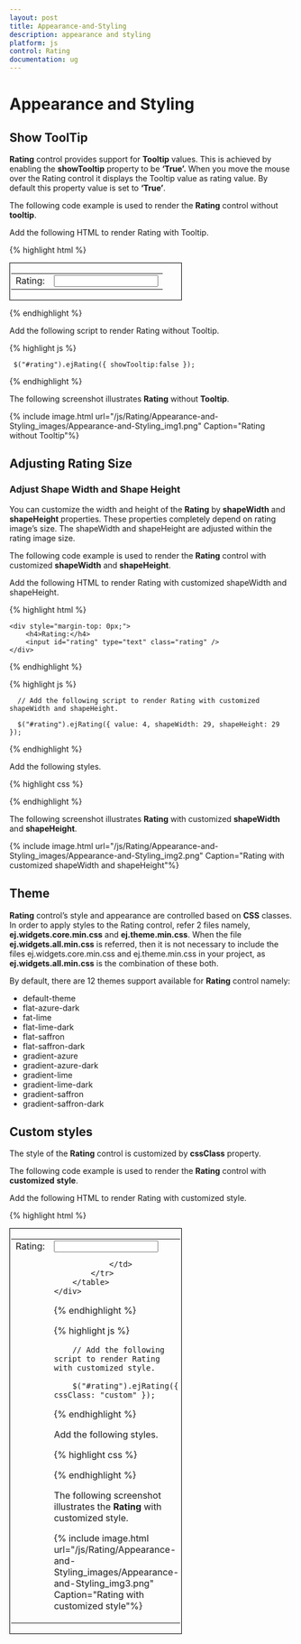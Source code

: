 ```yaml
---
layout: post
title: Appearance-and-Styling
description: appearance and styling
platform: js
control: Rating
documentation: ug
---
```


# Appearance and Styling

## Show ToolTip

**Rating** control provides support for **Tooltip** values. This is achieved by enabling the **showTooltip** property to be **‘True’.** When you move the mouse over the Rating control it displays the Tooltip value as rating value. By default this property value is set to **‘True’**.

The following code example is used to render the **Rating** control without **tooltip**.

 Add the following HTML to render Rating with Tooltip.

{% highlight html %}

   <div id="container" style="border: 1px solid black; width: 300px; padding: 2px">
        <table>
            <tr>
                <td valign="top">Rating:
                </td>
                <td>
                    <input id="rating" type="text" />
                </td>
            </tr>
        </table>
    </div>
    
{% endhighlight %}

 Add the following script to render Rating without Tooltip.

{% highlight js %}

     $("#rating").ejRating({ showTooltip:false });

{% endhighlight %}



The following screenshot illustrates **Rating** without **Tooltip**.

{% include image.html url="/js/Rating/Appearance-and-Styling_images/Appearance-and-Styling_img1.png" Caption="Rating without Tooltip"%}

## Adjusting Rating Size

### Adjust Shape Width and Shape Height

You can customize the width and height of the **Rating** by **shapeWidth** and **shapeHeight** properties. These properties completely depend on rating image’s size. The shapeWidth and shapeHeight are adjusted within the rating image size.

The following code example is used to render the **Rating** control with customized **shapeWidth** and **shapeHeight**.

 Add the following HTML to render Rating with customized shapeWidth and shapeHeight.

{% highlight html %}

    <div style="margin-top: 0px;">
        <h4>Rating:</h4>
        <input id="rating" type="text" class="rating" />
    </div>
 
 {% endhighlight %}
 
{% highlight js %}

      // Add the following script to render Rating with customized shapeWidth and shapeHeight.

      $("#rating").ejRating({ value: 4, shapeWidth: 29, shapeHeight: 29 });  

{% endhighlight %}



 Add the following styles.

{% highlight css %}

<style type="text/css">
    .e-rating
    {
        margin-top: -7px;
    }
    
    .e-rating.e-horizontal .e-shape-list, .e-rating.e-vertical .e-shape-list,
    .e-rating.e-horizontal .e-shape, .e-rating.e-vertical .e-shape, .e-rating.e-horizontal .e-ul,.e-rating.e-vertical .e-ul,.e-rating.e-horizontal .e-reset, .e-rating.e-vertical .e-reset 
    {
        height:28px;width:28px;
        background:url(images/crystal-stars.png) no-repeat;
    }
    .e-rating.e-horizontal .e-reset, .e-rating.e-vertical .e-reset {
        background-position: 0 42px;
        margin-left: 2px;
    }
       .e-rating.e-horizontal .e-shape-list
    {
        background-position: 0 -56px;
    }    
       .e-rating.e-horizontal .e-reset:hover
    {
        background-position: 0 42px;
    }
    .e-rating .e-shape.inactive 
    {
        background-position: 0 -56px;
    }
    .e-rating .e-shape.active {
        background-position: 0 -112px;
    }

    .e-rating .e-shape.selected {
        background-position: 0 -84px;
    }
    .e-tooltip {
        background-color:white;
        border:2px solid #b0c4de;
        color:black
    }    
</style>


{% endhighlight %}



The following screenshot illustrates **Rating** with customized **shapeWidth** and **shapeHeight**.

{% include image.html url="/js/Rating/Appearance-and-Styling_images/Appearance-and-Styling_img2.png" Caption="Rating with customized shapeWidth and shapeHeight"%}

## Theme

**Rating** control’s style and appearance are controlled based on **CSS** classes. In order to apply styles to the Rating control, refer 2 files namely, **ej.widgets.core.min.css** and **ej.theme.min.css**. When the file **ej.widgets.all.min.css** is referred, then it is not necessary to include the files ej.widgets.core.min.css and ej.theme.min.css in your project, as **ej.widgets.all.min.css** is the combination of these both. 

By default, there are 12 themes support available for **Rating** control namely:

* default-theme
* flat-azure-dark
* fat-lime
* flat-lime-dark
* flat-saffron
* flat-saffron-dark
* gradient-azure
* gradient-azure-dark
* gradient-lime
* gradient-lime-dark
* gradient-saffron
* gradient-saffron-dark

## Custom styles

The style of the **Rating** control is customized by **cssClass** property. 

The following code example is used to render the **Rating** control with **customized** **style**.

 Add the following HTML to render Rating with customized style.

{% highlight html %}

   <div id="container" style="border: 1px solid black; width: 300px; padding: 2px">
        <table>
            <tr>
                <td valign="top">Rating:
                </td>
                <td>
                    <input id="rating" type="text" />

                </td>
            </tr>
        </table>
    </div>

{% endhighlight %}

{% highlight js %}


        // Add the following script to render Rating with customized style.
        
        $("#rating").ejRating({ cssClass: "custom" });
   

{% endhighlight %}

 Add the following styles.

{% highlight css %}

<style type="text/css">
        .custom {
            background-color: greenyellow;
        }
    </style>


{% endhighlight %}



The following screenshot illustrates the **Rating** with customized style.

{% include image.html url="/js/Rating/Appearance-and-Styling_images/Appearance-and-Styling_img3.png" Caption="Rating with customized style"%}

